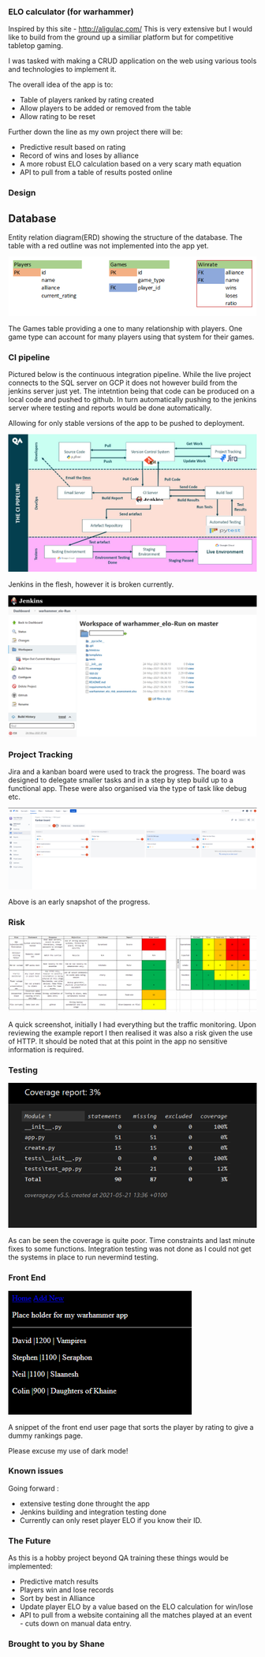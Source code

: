 ### ELO calculator (for warhammer)


 Inspired by this site - http://aligulac.com/
This is very extensive but I would like to build from the ground up a similiar platform but for competitive tabletop gaming.

I was tasked with making a CRUD application on the web using various tools and technologies to implement it. 

The overall idea of the app is to:

* Table of players ranked by rating created
* Allow players to be added or removed from the table
* Allow rating to be reset

Further down the line as my own project there will be:

* Predictive result based on rating
* Record of wins and loses by alliance
* A more robust ELO calculation based on a very scary math equation
* API to pull from a table of results posted online

### Design

## Database 

Entity relation diagram(ERD) showing the structure of the database. The table with a red outline was not implemented into the app yet.

![image](erd.png)

The Games table providing a one to many relationship with players. One game type can account for many players using that system for their games.

### CI pipeline

Pictured below is the continuous integration pipeline. While the live project connects to the SQL server on GCP it does not however build from the jenkins server just yet. The intetntion being that code can be produced on a local code and pushed to github. In turn automatically pushing to the jenkins server where testing and reports would be done automatically.

Allowing for only stable versions of the app to be pushed to deployment.


![image](pipeline.PNG)

Jenkins in the flesh, however it is broken currently.

![image](jenkins.png)

### Project Tracking

Jira and a kanban board were used to track the progress. The board was designed to delegate smaller tasks and in a step by step build up to a functional app. These were also organised via the type of task like debug etc.

![image](jira.png)

Above is an early snapshot of the progress.

### Risk

![image](risk.png)

A quick screenshot, initially I had everything but the traffic monitoring. Upon reviewing the example report I then realised it was also a risk given the use of HTTP. It should be noted that at this point in the app no sensitive information is required.

### Testing

![image](pytest_cov.png)

As can be seen the coverage is quite poor. Time constraints and last minute fixes to some functions. Integration testing was not done as I could not get the systems in place to run nevermind testing.

### Front End

![image](front.png)

A snippet of the front end user page that sorts the player by rating to give a dummy rankings page.

Please excuse my use of dark mode!

### Known issues

Going forward : 

* extensive testing done throught the app
* Jenkins building and integration testing done
* Currently can only reset player ELO if you know their ID.


### The Future

As this is a hobby project beyond QA training these things would be implemented:

* Predictive match results
* Players win and lose records
* Sort by best in Alliance
* Update player ELO by a value based on the ELO calculation for win/lose
* API to pull from a website containing all the matches played at an event - cuts down on manual data entry.

### Brought to you by Shane
